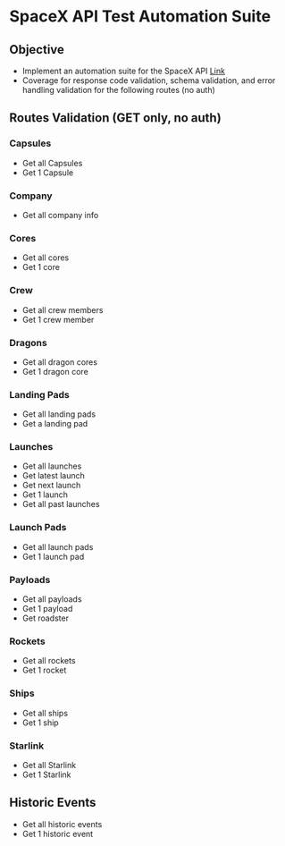 # SpaceX API Test Automation Suite

## Objective
- Implement an automation suite for the SpaceX API [Link](https://github.com/r-spacex/SpaceX-API/tree/master)
- Coverage for response code validation, schema validation, and error handling validation for the following routes (no auth)

## Routes Validation (GET only, no auth) 

### Capsules
- Get all Capsules
- Get 1 Capsule

### Company
- Get all company info

### Cores
- Get all cores
- Get 1 core

### Crew
- Get all crew members
- Get 1 crew member

### Dragons
- Get all dragon cores
- Get 1 dragon core

### Landing Pads
- Get all landing pads
- Get a landing pad

### Launches
- Get all launches
- Get latest launch
- Get next launch
- Get 1 launch
- Get all past launches

### Launch Pads
- Get all launch pads
- Get 1 launch pad

### Payloads
- Get all payloads
- Get 1 payload
- Get roadster

### Rockets
- Get all rockets
- Get 1 rocket

### Ships
- Get all ships
- Get 1 ship

### Starlink
- Get all Starlink
- Get 1 Starlink

## Historic Events
- Get all historic events
- Get 1 historic event
